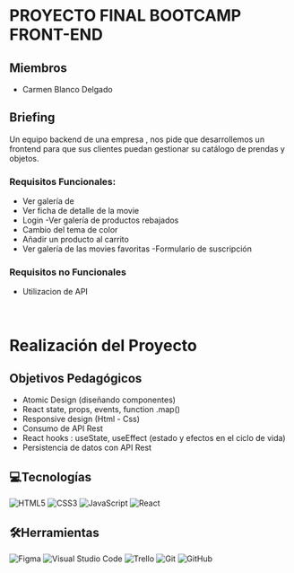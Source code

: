 # PROYECTO FINAL BOOTCAMP FRONT-END

## Miembros

- Carmen Blanco Delgado

## Briefing

Un equipo backend de una empresa , nos pide que desarrollemos un frontend para que sus clientes puedan gestionar su catálogo de prendas y objetos.

### Requisitos Funcionales:

- Ver galería de
- Ver ficha de detalle de la movie
- Login
  -Ver galería de productos rebajados
- Cambio del tema de color
- Añadir un producto al carrito
- Ver galería de las movies favoritas
  -Formulario de suscripción

### Requisitos no Funcionales

- Utilizacion de API

<br>

# Realización del Proyecto

## Objetivos Pedagógicos

- Atomic Design (diseñando componentes)
- React state, props, events, function .map()
- Responsive design (Html - Css)
- Consumo de API Rest
- React hooks : useState, useEffect (estado y efectos en el ciclo de vida)
- Persistencia de datos con API Rest

## 💻Tecnologías

![HTML5](https://img.shields.io/badge/html5-%23E34F26.svg?style=for-the-badge&logo=html5&logoColor=white)
![CSS3](https://img.shields.io/badge/css3-%231572B6.svg?style=for-the-badge&logo=css3&logoColor=white)
![JavaScript](https://img.shields.io/badge/javascript-%23323330.svg?style=for-the-badge&logo=javascript&logoColor=%23F7DF1E)
![React](https://img.shields.io/badge/react-%2320232a.svg?style=for-the-badge&logo=react&logoColor=%2361DAFB)

## 🛠️Herramientas

![Figma](https://img.shields.io/badge/figma-%23F24E1E.svg?style=for-the-badge&logo=figma&logoColor=white)
![Visual Studio Code](https://img.shields.io/badge/Visual%20Studio%20Code-0078d7.svg?style=for-the-badge&logo=visual-studio-code&logoColor=white)
![Trello](https://img.shields.io/badge/Trello-%23026AA7.svg?style=for-the-badge&logo=Trello&logoColor=white)
![Git](https://img.shields.io/badge/git-%23F05033.svg?style=for-the-badge&logo=git&logoColor=white)
![GitHub](https://img.shields.io/badge/github-%23121011.svg?style=for-the-badge&logo=github&logoColor=white)
